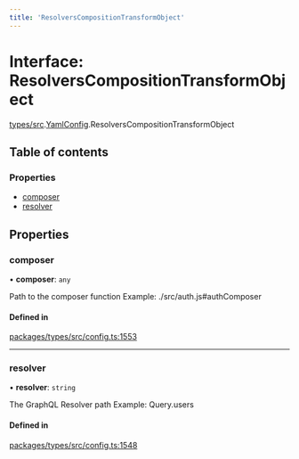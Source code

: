 ```yaml
---
title: 'ResolversCompositionTransformObject'
---
```


# Interface: ResolversCompositionTransformObject

[types/src](../modules/types_src).[YamlConfig](../modules/types_src.YamlConfig).ResolversCompositionTransformObject

## Table of contents

### Properties

- [composer](types_src.YamlConfig.ResolversCompositionTransformObject#composer)
- [resolver](types_src.YamlConfig.ResolversCompositionTransformObject#resolver)

## Properties

### composer

• **composer**: `any`

Path to the composer function
Example: ./src/auth.js#authComposer

#### Defined in

[packages/types/src/config.ts:1553](https://github.com/Urigo/graphql-mesh/blob/master/packages/types/src/config.ts#L1553)

___

### resolver

• **resolver**: `string`

The GraphQL Resolver path
Example: Query.users

#### Defined in

[packages/types/src/config.ts:1548](https://github.com/Urigo/graphql-mesh/blob/master/packages/types/src/config.ts#L1548)
